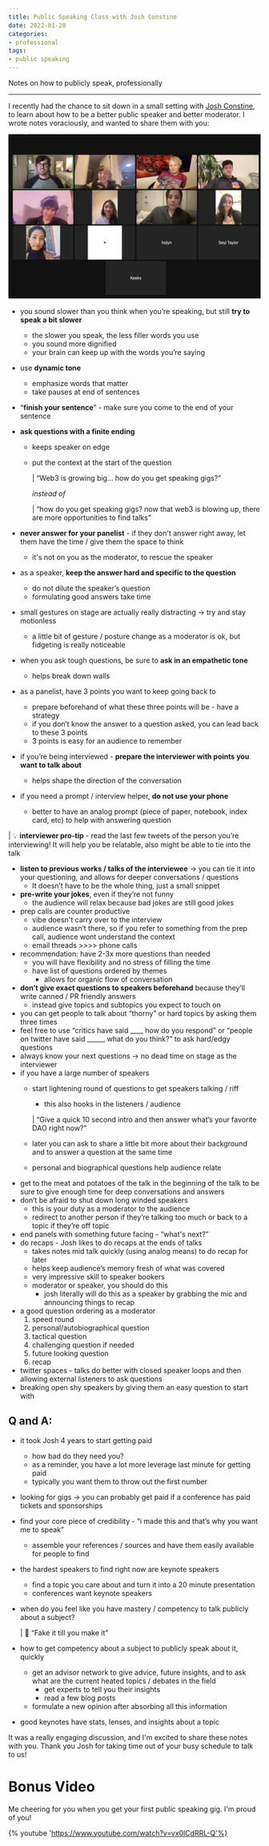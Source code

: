 ```yaml
---
title: Public Speaking Class with Josh Constine
date: 2022-01-20
categories:
- professional
tags:
- public speaking
---
```


Notes on how to publicly speak, professionally 

---


I recently had the chance to sit down in a small setting with [Josh Constine](https://twitter.com/JoshConstine), to learn about how to be a better public speaker and better moderator. I wrote notes voraciously, and wanted to share them with you:

![a group of gas station members listening to josh talk](/assets/images/posts/2022-01-20/groupphoto.jpg)

- you sound slower than you think when you’re speaking, but still **try to speak a bit slower**
    - the slower you speak, the less filler words you use
    - you sound more dignified
    - your brain can keep up with the words you’re saying
- use **dynamic tone**
    - emphasize words that matter
    - take pauses at end of sentences
- “**finish your sentence**” - make sure you come to the end of your sentence
- **ask questions with a finite ending**
	- keeps speaker on edge
    - put the context at the start of the question
        
        | “Web3 is growing big... how do you get speaking gigs?”
        
        *instead of* 
        
        | “how do you get speaking gigs? now that web3 is blowing up, there are more opportunities to find talks” 
        

- **never answer for your panelist** - if they don't answer right away, let them have the time / give them the space to think
    - it's not on you as the moderator, to rescue the speaker
- as a speaker, **keep the answer hard and specific to the question**
    - do not dilute the speaker’s question
    - formulating good answers take time
- small gestures on stage are actually really distracting → try and stay motionless
    - a little bit of gesture / posture change as a moderator is ok, but fidgeting is really noticeable
- when you ask tough questions, be sure to **ask in an empathetic tone**
    - helps break down walls
- as a panelist, have 3 points you want to keep going back to
    - prepare beforehand of what these three points will be - have a strategy
    - if you don’t know the answer to a question asked, you can lead back to these 3 points
    - 3 points is easy for an audience to remember
- if you’re being interviewed - **prepare the interviewer with points you want to talk about**
    - helps shape the direction of the conversation
- if you need a prompt / interview helper, **do not use your phone**
    - better to have an analog prompt (piece of paper, notebook, index card, etc) to help with answering question

| 💡 **interviewer pro-tip** - read the last few tweets of the person you’re interviewing! It will help you be relatable, also might be able to tie into the talk

- **listen to previous works / talks of the interviewee** → you can tie it into your questioning, and allows for deeper conversations / questions
    - It doesn’t have to be the whole thing, just a small snippet
- **pre-write your jokes**, even if they’re not funny
    - the audience will relax because bad jokes are still good jokes
- prep calls are counter productive
    - vibe doesn't carry over to the interview
    - audience wasn’t there, so if you refer to something from the prep call, audience wont understand the context
    - email threads >>>> phone calls 
- recommendation: have 2-3x more questions than needed
    - you will have flexibility and no stress of filling the time
    - have list of questions ordered by themes
        - allows for organic flow of conversation
- **don’t give exact questions to speakers beforehand** because they’ll write canned / PR friendly answers
    - instead give topics and subtopics you expect to touch on
- you can get people to talk about “thorny” or hard topics by asking them three times
- feel free to use “critics have said ____ how do you respond” or “people on twitter have said _____, what do you think?” to ask hard/edgy questions
- always know your next questions → no dead time on stage as the interviewer
- if you have a large number of speakers
    - start lightening round of questions to get speakers talking / riff
        - this also hooks in the listeners / audience


        | “Give a quick 10 second intro and then answer what’s your favorite DAO right now?” 
    
    - later you can ask to share a little bit more about their background and to answer a question at the same time
    - personal and biographical questions help audience relate
- get to the meat and potatoes of the talk in the beginning of the talk to be sure to give enough time for deep conversations and answers
- don’t be afraid to shut down long winded speakers
    - this is your duty as a moderator to the audience
    - redirect to another person if they’re talking too much or back to a topic if they’re off topic
- end panels with something future facing - “what's next?”
- do recaps - Josh likes to do recaps at the ends of talks
    - takes notes mid talk quickly (using analog means) to do recap for later
    - helps keep audience’s memory fresh of what was covered
    - very impressive skill to speaker bookers
    - moderator or speaker, you should do this
        - josh literally will do this as a speaker by grabbing the mic and announcing things to recap
- a good question ordering as a moderator
    1. speed round
    2. personal/autobiographical question
    3. tactical question
    4. challenging question if needed
    5. future looking question 
    6. recap
- twitter spaces - talks do better with closed speaker loops and then allowing external listeners to ask questions
- breaking open shy speakers by giving them an easy question to start with

## Q and A:

- it took Josh 4 years to start getting paid
    - how bad do they need you?
    - as a reminder, you have a lot more leverage last minute for getting paid
    - typically you want them to throw out the first number
- looking for gigs → you can probably get paid if a conference has paid tickets and sponsorships
- find your core piece of credibility - “i made this and that’s why you want me to speak”
    - assemble your references / sources and have them easily available for people to find
- the hardest speakers to find right now are keynote speakers
    - find a topic you care about and turn it into a 20 minute presentation
    - conferences want keynote speakers
- when do you  feel like you have mastery / competency to talk publicly about a subject?
	
	| 💪 “Fake it till you make it”

- how to get competency about a subject to publicly speak about it, quickly
    - get an advisor network to give advice, future insights, and to ask what are the current heated topics / debates in the field
        - get experts to tell you their insights
        - read a few blog posts
    - formulate a new opinion after absorbing all this information
- good keynotes have stats, lenses, and insights about a topic


It was a really engaging discussion, and I'm excited to share these notes with you. Thank you Josh for taking time out of your busy schedule to talk to us! 


# Bonus Video

Me cheering for you when you get your first public speaking gig. I'm proud of you! 

{% youtube 'https://www.youtube.com/watch?v=vx0lCdRRL-Q'%}
